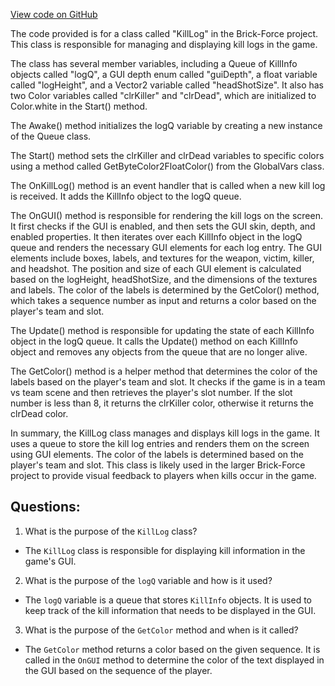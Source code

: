 [View code on GitHub](https://github.com/TieHaxJan/Brick-Force/Assembly-CSharp\KillLog.cs)

The code provided is for a class called "KillLog" in the Brick-Force project. This class is responsible for managing and displaying kill logs in the game. 

The class has several member variables, including a Queue of KillInfo objects called "logQ", a GUI depth enum called "guiDepth", a float variable called "logHeight", and a Vector2 variable called "headShotSize". It also has two Color variables called "clrKiller" and "clrDead", which are initialized to Color.white in the Start() method.

The Awake() method initializes the logQ variable by creating a new instance of the Queue class.

The Start() method sets the clrKiller and clrDead variables to specific colors using a method called GetByteColor2FloatColor() from the GlobalVars class.

The OnKillLog() method is an event handler that is called when a new kill log is received. It adds the KillInfo object to the logQ queue.

The OnGUI() method is responsible for rendering the kill logs on the screen. It first checks if the GUI is enabled, and then sets the GUI skin, depth, and enabled properties. It then iterates over each KillInfo object in the logQ queue and renders the necessary GUI elements for each log entry. The GUI elements include boxes, labels, and textures for the weapon, victim, killer, and headshot. The position and size of each GUI element is calculated based on the logHeight, headShotSize, and the dimensions of the textures and labels. The color of the labels is determined by the GetColor() method, which takes a sequence number as input and returns a color based on the player's team and slot.

The Update() method is responsible for updating the state of each KillInfo object in the logQ queue. It calls the Update() method on each KillInfo object and removes any objects from the queue that are no longer alive.

The GetColor() method is a helper method that determines the color of the labels based on the player's team and slot. It checks if the game is in a team vs team scene and then retrieves the player's slot number. If the slot number is less than 8, it returns the clrKiller color, otherwise it returns the clrDead color.

In summary, the KillLog class manages and displays kill logs in the game. It uses a queue to store the kill log entries and renders them on the screen using GUI elements. The color of the labels is determined based on the player's team and slot. This class is likely used in the larger Brick-Force project to provide visual feedback to players when kills occur in the game.
## Questions: 
 1. What is the purpose of the `KillLog` class?
- The `KillLog` class is responsible for displaying kill information in the game's GUI.

2. What is the purpose of the `logQ` variable and how is it used?
- The `logQ` variable is a queue that stores `KillInfo` objects. It is used to keep track of the kill information that needs to be displayed in the GUI.

3. What is the purpose of the `GetColor` method and when is it called?
- The `GetColor` method returns a color based on the given sequence. It is called in the `OnGUI` method to determine the color of the text displayed in the GUI based on the sequence of the player.